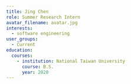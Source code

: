 ```yaml
---
title: Jing Chen
role: Summer Research Intern
avatar_filename: avatar.jpg
interests:
  - software engineering
user_groups:
  - Current
education:
  courses:
    - institution: National Taiwan University
      course: B.S.
      year: 2020
---
```


